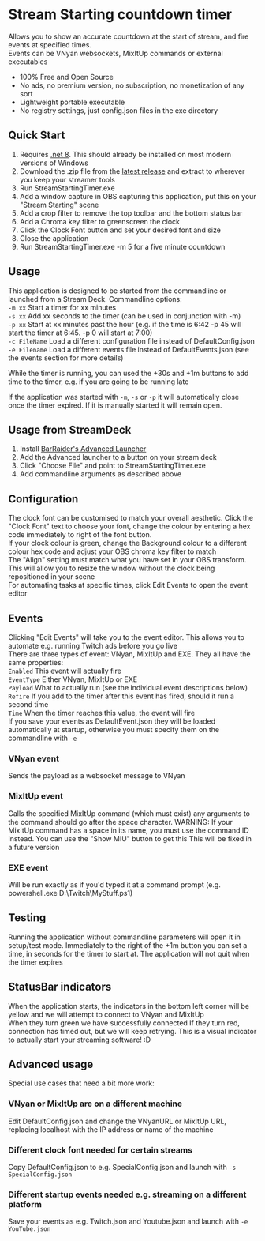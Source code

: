 # Stream Starting countdown timer
Allows you to show an accurate countdown at the start of stream, and fire events at specified times.  
Events can be VNyan websockets, MixItUp commands or external executables  
* 100% Free and Open Source  
* No ads, no premium version, no subscription, no monetization of any sort  
* Lightweight portable executable
* No registry settings, just config.json files in the exe directory

## Quick Start
1. Requires [.net 8](https://dotnet.microsoft.com/en-us/download/dotnet/8.0). This should already be installed on most modern versions of Windows
2. Download the .zip file from the [latest release](https://github.com/LumKitty/StreamStartingTimer/releases) and extract to wherever you keep your streamer tools
3. Run StreamStartingTimer.exe
4. Add a window capture in OBS capturing this application, put this on your "Stream Starting" scene
5. Add a crop filter to remove the top toolbar and the bottom status bar
6. Add a Chroma key filter to greenscreen the clock
7. Click the Clock Font button and set your desired font and size
8. Close the application
9. Run StreamStartingTimer.exe -m 5 for a five minute countdown

## Usage
This application is designed to be started from the commandline or launched from a Stream Deck. Commandline options:  
```-m xx``` Start a timer for xx minutes  
```-s xx``` Add xx seconds to the timer (can be used in conjunction with -m)  
```-p xx``` Start at xx minutes past the hour (e.g. if the time is 6:42 -p 45 will start the timer at 6:45. -p 0 will start at 7:00)  
```-c FileName``` Load a different configuration file instead of DefaultConfig.json  
```-e Filename``` Load a different events file instead of DefaultEvents.json (see the events section for more details)  

While the timer is running, you can used the +30s and +1m buttons to add time to the timer, e.g. if you are going to be running late

If the application was started with ```-m```, ```-s``` or ```-p``` it will automatically close once the timer expired. If it is manually started it will remain open.

## Usage from StreamDeck
1. Install [BarRaider's Advanced Launcher](https://marketplace.elgato.com/product/advanced-launcher-d9a289e4-9f61-4613-9f86-0069f5897125)
2. Add the Advanced launcher to a button on your stream deck
3. Click "Choose File" and point to StreamStartingTimer.exe
4. Add commandline arguments as described above

## Configuration
The clock font can be customised to match your overall aesthetic. Click the "Clock Font" text to choose your font, change the colour by entering a hex code immediately to right of the font button.  
If your clock colour is green, change the Background colour to a different colour hex code and adjust your OBS chroma key filter to match  
The "Align" setting must match what you have set in your OBS transform. This will allow you to resize the window without the clock being repositioned in your scene  
For automating tasks at specific times, click Edit Events to open the event editor

## Events
Clicking "Edit Events" will take you to the event editor. This allows you to automate e.g. running Twitch ads before you go live  
There are three types of event: VNyan, MixItUp and EXE. They all have the same properties:  
```Enabled``` This event will actually fire  
```EventType``` Either VNyan, MixItUp or EXE  
```Payload``` What to actually run (see the individual event descriptions below)  
```Refire``` If you add to the timer after this event has fired, should it run a second time  
```Time``` When the timer reaches this value, the event will fire  
If you save your events as DefaultEvent.json they will be loaded automatically at startup, otherwise you must specify them on the commandline with ```-e```

### VNyan event
Sends the payload as a websocket message to VNyan
### MixItUp event
Calls the specified MixItUp command (which must exist) any arguments to the command should go after the space character.
WARNING: If your MixItUp command has a space in its name, you must use the command ID instead. You can use the "Show MIU" button to get this
This will be fixed in a future version
### EXE event
Will be run exactly as if you'd typed it at a command prompt (e.g. powershell.exe D:\Twitch\MyStuff.ps1)

## Testing
Running the application without commandline parameters will open it in setup/test mode. Immediately to the right of the +1m button you can set a time, in seconds for the timer to start at. The application will not quit when the timer expires  

## StatusBar indicators
When the application starts, the indicators in the bottom left corner will be yellow and we will attempt to connect to VNyan and MixItUp  
When they turn green we have successfully connected
If they turn red, connection has timed out, but we will keep retrying. This is a visual indicator to actually start your streaming software! :D

## Advanced usage
Special use cases that need a bit more work:
### VNyan or MixItUp are on a different machine
Edit DefaultConfig.json and change the VNyanURL or MixItUp URL, replacing localhost with the IP address or name of the machine
### Different clock font needed for certain streams
Copy DefaultConfig.json to e.g. SpecialConfig.json and launch with ```-s SpecialConfig.json```
### Different startup events needed e.g. streaming on a different platform
Save your events as e.g. Twitch.json and Youtube.json and launch with ```-e YouTube.json```
